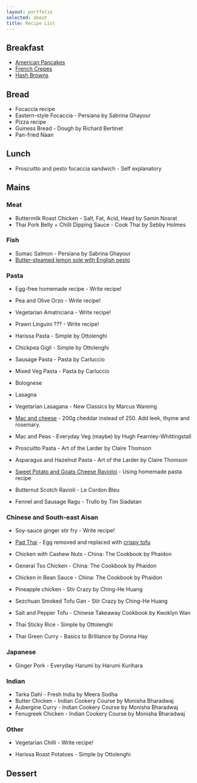 ```yaml
---
layout: portfolio
selected: about
title: Recipe List
---
```


## Breakfast

* [American Pancakes](https://www.taste.com.au/recipes/egg-free-pancakes/d33e1979-3374-4dc8-a09f-8a7e406e86c7)
* [French Crepes](http://noeggs.co.uk/egg-free-pancakes)
* [Hash Browns](https://www.jennycancook.com/recipes/crispy-hash-browns/)

## Bread

* Focaccia recipe
* Eastern-style Focaccia - Persiana by Sabrina Ghayour
* Pizza recipe
* Guiness Bread - Dough by Richard Bertinet
* Pan-fried Naan

## Lunch

* Proscuitto and pesto focaccia sandwich - Self explanatory

## Mains

### Meat

* Buttermilk Roast Chicken - Salt, Fat, Acid, Head by Samin Nosrat
* Thai Pork Belly + Chilli Dipping Sauce - Cook Thai by Sebby Holmes

### Fish

* Sumac Salmon - Persiana by Sabrina Ghayour
* [Butter-steamed lemon sole with English pesto](https://www.greatbritishchefs.com/recipes/butter-steamed-lemon-sole-recipe) 

### Pasta

* Egg-free homemade recipe - Write recipe!
* Pea and Olive Orzo - Write recipe!
* Vegetarian Amatriciana - Write recipe!
* Prawn Linguini ??? - Write recipe!

* Harissa Pasta - Simple by Ottolenghi
* Chickpea Gigli - Simple by Ottolenghi
* Sausage Pasta - Pasta by Carluccio
* Mixed Veg Pasta - Pasta by Carluccio
* Bolognese
* Lasagna
* Vegetarian Lasagana - New Classics by Marcus Wareing
* [Mac and cheese](https://www.bbcgoodfood.com/recipes/8834/bestever-macaroni-cheese) - 200g cheddar instead of 250. Add leek, thyme and rosemary.
* Mac and Peas - Everyday Veg (maybe) by Hugh Fearnley-Whittingstall
* Proscuitto Pasta - Art of the Larder by Claire Thomson
* Asparagus and Hazelnut Pasta - Art of the Larder by Claire Thomson
* [Sweet Potato and Goats Cheese Ravioloi](https://www.bbcgoodfood.com/recipes/847647/sweet-potato-and-goats-cheese-ravioli) - Using homemade pasta recipe
* Butternut Scotch Ravioli - Le Cordon Bleu
* Fennel and Sausage Ragu - Trullo by Tim Siadatan

### Chinese and South-east Aisan

* Soy-sauce ginger stir fry - Write recipe!

* [Pad Thai](https://pinchofyum.com/rainbow-vegetarian-pad-thai-with-peanuts-and-basil) - Egg removed and replaced with [crispy tofu](https://www.bonappetit.com/story/our-go-to-crispy-tofu-method)
* Chicken with Cashew Nuts - China: The Cookbook by Phaidon
* General Tso Chicken - China: The Cookbook by Phaidon
* Chicken in Bean Sauce - China: The Cookbook by Phaidon
* Pineapple chicken - Stir Crazy by Ching-He Huang
* Sezchuan Smoked Tofu Gan - Stir Crazy by Ching-He Huang
* Salt and Pepper Tofu - Chinese Takeaway Cookbook by Kwoklyn Wan
* Thai Sticky Rice - Simple by Ottolenghi
* Thai Green Curry - Basics to Brilliance by Donna Hay

### Japanese

* Ginger Pork - Everyday Harumi by Harumi Kurihara

### Indian

* Tarka Dahl - Fresh India by Meera Sodha
* Butter Chicken - Indian Cookery Course by Monisha Bharadwaj
* Aubergine Curry - Indian Cookery Course by Monisha Bharadwaj
* Fenugreek Chicken - Indian Cookery Course by Monisha Bharadwaj

### Other

* Vegetarian Chilli - Write recipe!

* Harissa Roast Potatoes - Simple by Ottolenghi

## Dessert
